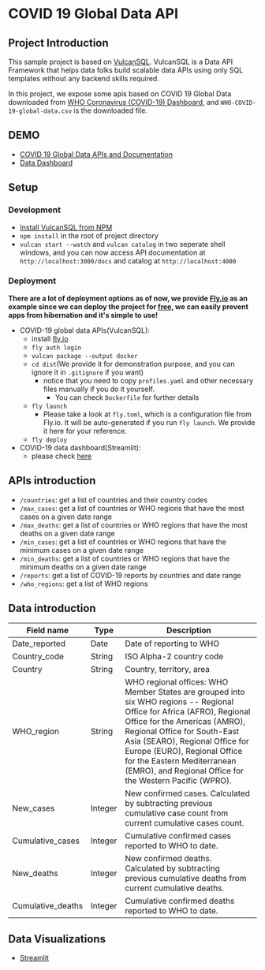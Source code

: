# COVID 19 Global Data API

## Project Introduction

This sample project is based on [VulcanSQL](https://github.com/Canner/vulcan-sql/). VulcanSQL is a Data API Framework that helps data folks build scalable data APIs using only SQL templates without any backend skills required.

In this project, we expose some apis based on COVID 19 Global Data downloaded from [WHO Coronavirus (COVID-19) Dashboard](https://covid19.who.int/data), and `WHO-COVID-19-global-data.csv` is the downloaded file.

## DEMO

- [COVID 19 Global Data APIs and Documentation](https://covid19-global-data-api.fly.dev/doc)
- [Data Dashboard](https://covid19-dashboard.fly.dev/)

## Setup

### Development

- [Install VulcanSQL from NPM](https://vulcansql.com/docs/get-started/installation#install-from-npm)
- `npm install` in the root of project directory
- `vulcan start --watch` and `vulcan catalog` in two seperate shell windows, and you can now access API documentation at `http://localhost:3000/docs` and catalog at `http://localhost:4000`

### Deployment

**There are a lot of deployment options as of now, we provide [Fly.io](https://fly.io/) as an example since we can deploy the project for [free](https://fly.io/docs/about/pricing/), we can easily prevent apps from hibernation and it's simple to use!**

- COVID-19 global data APIs(VulcanSQL):
    - install [fly.io](https://fly.io/docs/hands-on/install-flyctl/)
    - `fly auth login`
    - `vulcan package --output docker`
    - `cd dist`(We provide it for demonstration purpose, and you can ignore it in `.gitignore` if you want)
        - notice that you need to copy `profiles.yaml` and other necessary files manually if you do it yourself.
            - You can check `Dockerfile` for further details
    - `fly launch`
        - Please take a look at `fly.toml`, which is a configuration file from Fly.io. It will be auto-generated if you run `fly launch`. We provide it here for your reference.
    - `fly deploy`
- COVID-19 data dashboard(Streamlit):
    - please check [here](visualizations/streamlit/README.md#Deployment)

## APIs introduction

- `/countries`: get a list of countries and their country codes
- `/max_cases`: get a list of countries or WHO regions that have the most cases on a given date range
- `/max_deaths`: get a list of countries or WHO regions that have the most deaths on a given date range
- `/min_cases`: get a list of countries or WHO regions that have the minimum cases on a given date range
- `/min_deaths`: get a list of countries or WHO regions that have the minimum deaths on a given date range
- `/reports`: get a list of COVID-19 reports by countries and date range
- `/who_regions`: get a list of WHO regions

## Data introduction

|Field name|Type|Description|
|---|---|---|
|Date_reported|Date|Date of reporting to WHO|
|Country_code|String|ISO Alpha-2 country code|
|Country|String|Country, territory, area|
|WHO_region|String|WHO regional offices: WHO Member States are grouped into six WHO regions -- Regional Office for Africa (AFRO), Regional Office for the Americas (AMRO), Regional Office for South-East Asia (SEARO), Regional Office for Europe (EURO), Regional Office for the Eastern Mediterranean (EMRO), and Regional Office for the Western Pacific (WPRO).|
|New_cases|Integer|New confirmed cases. Calculated by subtracting previous cumulative case count from current cumulative cases count.|
|Cumulative_cases|Integer|Cumulative confirmed cases reported to WHO to date.|
|New_deaths|Integer|New confirmed deaths. Calculated by subtracting previous cumulative deaths from current cumulative deaths.|
|Cumulative_deaths|Integer|Cumulative confirmed deaths reported to WHO to date.|

## Data Visualizations

- [Streamlit](visualizations/streamlit/)
